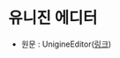 # 유니진 에디터

- 원문 : UnigineEditor([링크](https://developer.unigine.com/en/docs/2.11/editor2/?rlang=cpp))